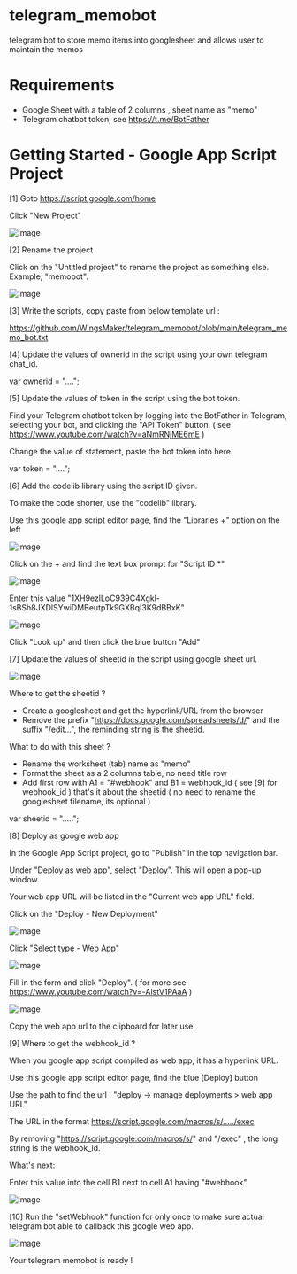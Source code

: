 # telegram_memobot
telegram bot to store memo items into googlesheet and allows user to maintain the memos


# Requirements
- Google Sheet with a table of 2 columns , sheet name as "memo"
- Telegram chatbot token, see https://t.me/BotFather

# Getting Started - Google App Script Project
[1] Goto https://script.google.com/home 

Click "New Project" 

![image](https://user-images.githubusercontent.com/32192638/229261975-fa19519d-0a10-4e20-9642-065f30de4679.png)


[2] Rename the project

Click on the "Untitled project" to rename the project as something else. Example, "memobot".

![image](https://user-images.githubusercontent.com/32192638/229262072-5c90f86e-3459-42f5-b283-120079de578a.png)


[3] Write the scripts, copy paste from below template url :

https://github.com/WingsMaker/telegram_memobot/blob/main/telegram_memo_bot.txt


[4] Update the values of ownerid in the script using your own telegram chat_id.

var ownerid = "....";

[5] Update the values of token in the script using the bot token.

Find your Telegram chatbot token by logging into the BotFather in Telegram, selecting your bot, 
and clicking the "API Token" button.
( see https://www.youtube.com/watch?v=aNmRNjME6mE )

Change the value of statement, paste the bot token into here.

var token = "....";

[6] Add the codelib library using the script ID given.

To make the code shorter, use the "codelib" library. 

Use this google app script editor page, find the "Libraries +" option on the left

![image](https://user-images.githubusercontent.com/32192638/233791136-b16c60af-624f-4180-b3c4-c3742b39c357.png)

Click on the +  and find the text box prompt for "Script ID *"

![image](https://user-images.githubusercontent.com/32192638/233791197-98492977-bfe9-4e6e-bd86-2ab6014c056f.png)

Enter this value "1XH9ezlLoC939C4Xgkl-1sBSh8JXDlSYwiDMBeutpTk9GXBqI3K9dBBxK"

![image](https://user-images.githubusercontent.com/32192638/233791243-5ec1a99f-774b-4594-9ab9-b78e4d26ec85.png)

Click "Look up" and then click the blue button "Add" 


[7] Update the values of sheetid in the script using google sheet url.

![image](https://user-images.githubusercontent.com/32192638/233791641-d1d3339e-ec0a-479b-afbc-48b8db21d31e.png)

Where to get the sheetid ?
- Create a googlesheet and get the hyperlink/URL from the browser
- Remove the prefix "https://docs.google.com/spreadsheets/d/" and the suffix "/edit...",  the reminding string is the sheetid.


What to do with this sheet ?

- Rename the worksheet (tab) name as "memo"
- Format the sheet as a 2 columns table, no need title row
- Add first row with A1 = "#webhook" and B1 = webhook_id ( see [9] for webhook_id )
that's it about the sheetid
( no need to rename the googlesheet filename, its optional )

var sheetid = ".....";


[8] Deploy as google web app

In the Google App Script project, go to "Publish" in the top navigation bar. 

Under "Deploy as web app", select "Deploy". This will open a pop-up window. 

Your web app URL will be listed in the "Current web app URL" field.

Click on the "Deploy - New Deployment"

![image](https://user-images.githubusercontent.com/32192638/209758084-a48fdfd0-4eb8-45be-af04-1642c3c05ed8.png)

Click "Select type - Web App"

![image](https://user-images.githubusercontent.com/32192638/209758240-b3d00b5c-09de-4355-be1d-b6193269409f.png)

Fill in the form and click "Deploy".
( for more see https://www.youtube.com/watch?v=-AlstV1PAaA )

![image](https://user-images.githubusercontent.com/32192638/209758768-29dda612-80c7-425e-8a39-e3e80d2fe5bc.png)

Copy the web app url to the clipboard for later use.

[9] Where to get the webhook_id ?

When you google app script compiled as web app, it has a hyperlink URL.

Use this google app script editor page, find the blue [Deploy] button

Use the path to find the url :  "deploy -> manage deployments > web app URL"

The URL in the format https://script.google.com/macros/s/...../exec

By removing "https://script.google.com/macros/s/" and "/exec" , the long string is the webhook_id.

What's next:

Enter this value into the cell B1 next to cell A1 having "#webhook"

![image](https://user-images.githubusercontent.com/32192638/233791978-fe3a619c-1fae-41f8-859a-d93ef6e24917.png)


[10] Run the "setWebhook" function for only once to make sure actual telegram bot 
able to callback this google web app.

![image](https://user-images.githubusercontent.com/32192638/229262318-1d1e0980-745b-4362-8363-200e6848be5e.png)

Your telegram memobot is ready !
